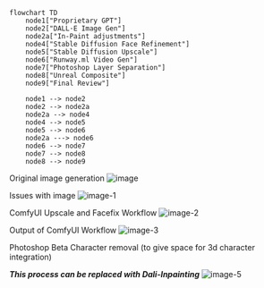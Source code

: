 

```mermaid
flowchart TD
    node1["Proprietary GPT"]
    node2["DALL·E Image Gen"]
    node2a["In-Paint adjustments"]
    node4["Stable Diffusion Face Refinement"]
    node5["Stable Diffusion Upscale"]
    node6["Runway.ml Video Gen"]
    node7["Photoshop Layer Separation"]
    node8["Unreal Composite"]
    node9["Final Review"]

    node1 --> node2
    node2 --> node2a
    node2a --> node4
    node4 --> node5
    node5 --> node6
    node2a ---> node6
    node6 --> node7
    node7 --> node8
    node8 --> node9

```
Original image generation 
![image](https://github.com/user-attachments/assets/863ef60d-6b9f-4a4f-aff3-fbd819fdf1ce)

Issues with image
![image-1](https://github.com/user-attachments/assets/43dad8fc-7a88-4b27-ba64-02d695dadd5e)


ComfyUI Upscale and Facefix Workflow
![image-2](https://github.com/user-attachments/assets/4bba2659-e678-4fbd-bf21-f103c88be3ab)

Output of ComfyUI Workflow 
![image-3](https://github.com/user-attachments/assets/3fa6da8a-283f-475a-b876-7f6e3d06dc1a)


Photoshop Beta Character removal (to give space for 3d character integration) 

***This process can be replaced with Dali-Inpainting***
![image-5](https://github.com/user-attachments/assets/b566ff70-4ba6-45c6-835a-8e9ff2979fa6)

